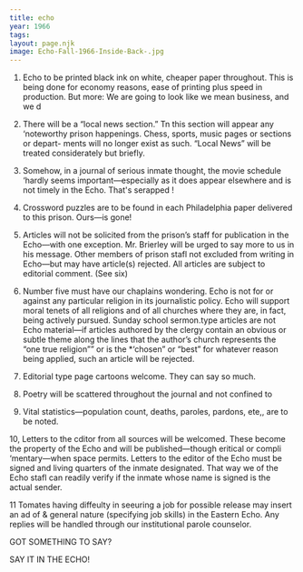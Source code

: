 ```yaml
---
title: echo
year: 1966
tags:
layout: page.njk
image: Echo-Fall-1966-Inside-Back-.jpg
---
```

1. Echo to be printed black ink on white, cheaper paper throughout. This
is being done for economy reasons, ease of printing plus speed in production.
But more: We are going to look like we mean business, and we d

2. There will be a “local news section.” Tn this section will appear any
‘noteworthy prison happenings. Chess, sports, music pages or sections or depart-
ments will no longer exist as such. “Local News” will be treated considerately
but briefly.

3. Somehow, in a journal of serious inmate thought, the movie schedule
‘hardly seems important—especially as it does appear elsewhere and is not timely
in the Echo. That's serapped !

4. Crossword puzzles are to be found in each Philadelphia paper delivered
to this prison. Ours—is gone!

5. Articles will not be solicited from the prison’s staff for publication in
the Echo—with one exception. Mr. Brierley will be urged to say more to us
in his message. Other members of prison stafl not excluded from writing in
Echo—but may have article(s) rejected. All articles are subject to editorial
comment. (See six)

6. Number five must have our chaplains wondering. Echo is not for or
against any particular religion in its journalistic policy. Echo will support
moral tenets of all religions and of all churches where they are, in fact, being
actively pursued. Sunday school sermon.type articles are not Echo material—if
articles authored by the clergy contain an obvious or subtle theme along the
lines that the author’s church represents the “one true religion”” or is the
*‘chosen” or “best” for whatever reason being applied, such an article will
be rejected.

7. Editorial type page cartoons welcome. They can say so much.

8. Poetry will be scattered throughout the journal and not confined to

9. Vital statistics—population count, deaths, paroles, pardons, ete,, are
to be noted.

10, Letters to the cditor from all sources will be welcomed. These become
the property of the Echo and will be published—though eritical or compli
‘mentary—when space permits. Letters to the editor of the Echo must be signed
and living quarters of the inmate designated. That way we of the Echo stafl
can readily verify if the inmate whose name is signed is the actual sender.

11 Tomates having diffeulty in seeuring a job for possible release may
insert an ad of & general nature (specifying job skills) in the Eastern Echo.
Any replies will be handled through our institutional parole counselor.

GOT SOMETHING TO SAY?

SAY IT IN THE ECHO!

